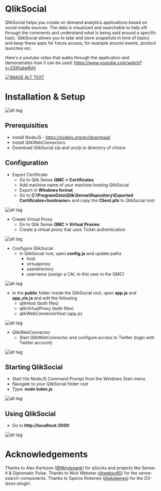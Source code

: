 # QlikSocial
QlikSocial helps you create on demand analytics applications based on social media sources. The data is visualized and searchable to help sift through the comments and understand what is being said around a specific topic. QlikSocial allows you to take and store snapshots in time of topics and keep these apps for future access, for example around events, product launches etc.

Here's a youtube video that walks through the application and demonstrates how it can be used:
https://www.youtube.com/watch?v=33XhaIwRrhI

[![IMAGE ALT TEXT](https://img.youtube.com/vi/33XhaIwRrhI/0.jpg)](https://www.youtube.com/watch?v=33XhaIwRrhI "QlikSocial")

# Installation & Setup

![alt tag](https://raw.githubusercontent.com/johsund/QlikSocial/master/images/qlikSocialAnalyze.png)

## Prerequisities
  * Install NodeJS - https://nodejs.org/en/download/
  * Install QlikWebConnectors
  * Download QlikSocial zip and unzip to directory of choice

## Configuration
  * Export Certificate
      * Go to Qlik Sense __QMC > Certificates__
      * Add machine name of your machine hosting QlikSocial
      * Export in __Windows format__
      * Go to __C:\ProgramData\Qlik\Sense\Repository\Exported Certificates\<hostname>__ and copy the __Client.pfx__ to QlikSocial root
      
![alt tag](https://raw.githubusercontent.com/johsund/QlikSocial/master/images/exportCerts.png)
  

  * Create Virtual Proxy
      * Go to Qlik Sense __QMC > Virtual Proxies__
      * Create a virtual proxy that uses Ticket authentication
      
![alt tag](https://raw.githubusercontent.com/johsund/QlikSocial/master/images/virtualProxy.png)
      

  * Configure QlikSocial
      * In QlikSocial root, open __config.js__ and update paths
          * host
          * virtualproxy
          * userdirectory
          * username (assign a CAL to this user in the QMC)
          
![alt tag](https://raw.githubusercontent.com/johsund/QlikSocial/master/images/jsConfig.png)


  * In the __public__ folder inside the QlikSocial root, open __app.js__ and __app_vis.js__ and edit the following
      * qlikHost (both files)
      * qlikVirtualProxy (both files) 
      * qlikWebConnectorHost (app.js)
          
![alt tag](https://raw.githubusercontent.com/johsund/QlikSocial/master/images/jsConfig2.png)
          
          
  * QlikWebConnector
      * Start QlikWebConnector and configure access to Twitter (login with Twitter account)

![alt tag](https://raw.githubusercontent.com/johsund/QlikSocial/master/images/configureTwitter.png)
      
      
## Starting QlikSocial
  * Start the NodeJS Command Prompt from the Windows Start menu.
  * Navigate to your QlikSocial folder root
  * Type: __node index.js__
  
![alt tag](https://raw.githubusercontent.com/johsund/QlikSocial/master/images/nodeJScommandPrompt.png)
  

## Using QlikSocial  
  * Go to __http://localhost:3000__
  
![alt tag](https://raw.githubusercontent.com/johsund/QlikSocial/master/images/qlikSocialStart.png)

# Acknowledgements
Thanks to Alex Karlsson ([@Mindspank](https://github.com/mindspank)) for qSocks and projects like Sense-It & Diplomatic Pulse.
Thanks to Nick Webster ([@websy85](https://github.com/websy85)) for the sense-search-components.
Thanks to Speros Kokenes ([@skokenes](https://github.com/skokenes)) for the D3-lasso-plugin.
